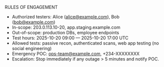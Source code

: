 RULES OF ENGAGEMENT
- Authorized testers: Alice (alice@example.com), Bob (bob@example.com)
- In-scope: 203.0.113.10-20, app.staging.example.com
- Out-of-scope: production DBs, employee endpoints
- Test hours: 2025-10-20 09:00 — 2025-10-20 17:00 UTC
- Allowed tests: passive recon, authenticated scans, web app testing (no social engineering)
- Emergency POC: ops-team@example.com, +234-XXXXXXXX
- Escalation: Stop immediately if any outage > 5 minutes and notify POC.
